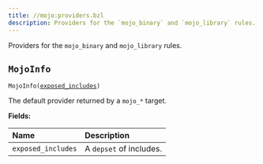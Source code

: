 ```yaml
---
title: //mojo:providers.bzl
description: Providers for the `mojo_binary` and `mojo_library` rules.
---
```


Providers for the `mojo_binary` and `mojo_library` rules.

<a id="MojoInfo"></a>

## `MojoInfo`

<pre><code>MojoInfo(<a href="#MojoInfo-exposed_includes">exposed_includes</a>)</code></pre>
The default provider returned by a `mojo_*` target.

**Fields:**


| Name  | Description |
| :------------- | :------------- |
| <a id="MojoInfo-exposed_includes"></a>`exposed_includes` |  A `depset` of includes.    |
